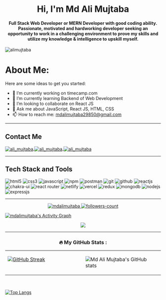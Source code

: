 <h1 align="center"> Hi, I'm Md Ali Mujtaba</h1>
<h4 align="center">Full Stack Web Developer or MERN Developer with
good coding ability. Passionate, motivated and hardworking developer seeking an opportunity to work in a challenging environment to prove my skills and utilize my knowledge & intelligence to upskill myself.</h4>

<p align="left"> <img src="https://komarev.com/ghpvc/?username=mdalimujtaba&label=Views&color=blue&style=plastic&style=for-the-badge" alt="alimujtaba" /> </p>

# About Me:

Here are some ideas to get you started:

- 🔭 I’m currently working on timecamp.com
- 🌱 I’m currently learning Backend of Web Development
- 👯 I’m looking to collaborate on React JS
- 💬 Ask me about JavaScript, React JS, HTML, CSS
- 📫 How to reach me: mdalimujtaba29850@gmail.com





---




<!----------------------------------- Social Media Links Section ------------------------------------>
## Contact Me
<p align="left">
    <a href="https://www.linkedin.com/in/md-ali-mujtaba-695921183/">
        <img align="center" src="https://img.shields.io/badge/LinkedIn-0077B5?style=for-the-badge&logo=linkedin&logoColor=white" alt="ali_mujtaba" />
    </a>
    
   <a title="mdalimujtaba29850@gmail.com" href="mailto:mdalimujtaba29850@gmail.com">
        <img align="center" src="https://img.shields.io/badge/Gmail-D14836?style=for-the-badge&logo=gmail&logoColor=white" alt="ali_mujtaba" />
    </a>
     <a  href="https://mdalimujtaba.github.io/">
        <img align="center" src="https://img.shields.io/badge/Portfolio-18A303?style=for-the-badge&logo=ionic&logoColor=white" alt="ali_mujtaba" />
    </a>
</p>

----


## Tech Stack and Tools

<p align="left"> 
 <img src="https://img.shields.io/badge/HTML5-E34F26?style=for-the-badge&logo=html5&logoColor=white" alt="html5" />
    <img src="https://img.shields.io/badge/CSS3-1572B6?style=for-the-badge&logo=css3&logoColor=white" alt="css3" />
    <img src="https://img.shields.io/badge/JavaScript-323330?style=for-the-badge&logo=javascript&logoColor=F7DF1E" alt="javascript" />
    <img src="https://img.shields.io/badge/npm-CB3837?style=for-the-badge&logo=npm&logoColor=white" alt="npm" />
    <img src="https://img.shields.io/badge/Postman-FF6C37?style=for-the-badge&logo=Postman&logoColor=white" alt="postman" />
    <img src="https://img.shields.io/badge/Git-f44d27?style=for-the-badge&logo=git&logoColor=white" alt="git" />
    <img src="https://img.shields.io/badge/GitHub-100000?style=for-the-badge&logo=github&logoColor=white" alt="github" />
    <img src="https://img.shields.io/badge/React-20232A?style=for-the-badge&logo=react&logoColor=61DAFB" alt="reactjs" />
    <img src="https://img.shields.io/badge/Chakra%20UI-3bc7bd?style=for-the-badge&logo=chakraui&logoColor=white" alt="chakra-ui" />
    <img src="https://img.shields.io/badge/React_Router-CA4245?style=for-the-badge&logo=react-router&logoColor=white" alt="react router"> 
    <img src="https://img.shields.io/badge/netlify-%23000000.svg?style=for-the-badge&logo=netlify&logoColor=#00C7B7" alt ="netlify">
    <img src="https://img.shields.io/badge/Vercel-000000?style=for-the-badge&logo=Vercel&logoColor=white" alt="vercel">
    <img src="https://img.shields.io/badge/Redux-593D88?style=for-the-badge&logo=redux&logoColor=white" alt="redux" />
    <img src="https://img.shields.io/badge/MongoDB-4EA94B?style=for-the-badge&logo=mongodb&logoColor=white" alt="mongodb" />
    <img src="https://img.shields.io/badge/Node.js-339933?style=for-the-badge&logo=nodedotjs&logoColor=white" alt="nodejs" />
    <img src="https://img.shields.io/badge/Express.js-000000?style=for-the-badge&logo=express&logoColor=white" alt="expressjs" />

</p>

---
<!--Graph-->
<!--
 <p align="center"> <img src="https://komarev.com/ghpvc/?username=mdalimujtaba&label=Profile%20views&color=0e75b6&style=flat" alt="mdalimujtaba" /> </p>

-->

<p align="center">
    <a href="https://github.com/mdalimujtaba">
        <img src="https://komarev.com/ghpvc/?username=mdalimujtaba&label=Profile%20views&color=0e75b6&style=flat" alt="mdalimujtaba" />
    </a>
    <a href="https://github.com/mdalimujtaba?tab=followers">
        <img src="https://img.shields.io/github/followers/mdalimujtaba?label=Followers&style=social" alt="followers-count">
    </a>
</p>




<a href="https://github.com/mdalimujtaba/github-readme-activity-graph"><img alt="mdalimujtaba's Activity Graph" src="https://denvercoder1-activity-graph.herokuapp.com/graph/?username=mdalimujtaba&bg_color=1F222E&color=F8D866&line=F85D7F&point=FFFFFF&hide_border=true" /></a>




<p align="center">
<a href="https://github.com/mdalimujtaba"><span>
<img align="center" src="https://github-profile-summary-cards.vercel.app/api/cards/profile-details?username=mdalimujtaba&theme=dracula" />
</span></a> </p>


---
<!----------------------------------- GitHub Stats Section ------------------------------------>
###  <p align="center">  :fire: My GitHub Stats :  </p>

  
  <table><tr><td valign="top" width="50%">
  
[![GitHub Streak](http://github-readme-streak-stats.herokuapp.com?user=mdalimujtaba&theme=dark&background=000000)](https://git.io/streak-stats)

</td><td valign="top" width="50%">


![Md Ali Mujtaba's GitHub stats](https://github-readme-stats.vercel.app/api?username=mdalimujtaba&&show_icons=true&title_color=ffffff&icon_color=bb2acf&text_color=daf7dc&bg_color=151515)

</td></tr></table>  

<br/>


  [![Top Langs](https://github-readme-stats.vercel.app/api/top-langs/?username=mdalimujtaba&layout=compact&theme=vision-friendly-dark)](https://github.com/mdalimujtaba/github-readme-stats)
<p align="center"> </p>



